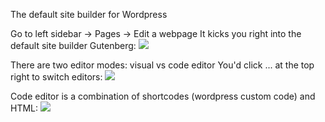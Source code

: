 
The default site builder for Wordpress

Go to left sidebar -> Pages -> Edit a webpage
It kicks you right into the default site builder Gutenberg:
![](https://i.imgur.com/VtQ9O0q.png)

There are two editor modes: visual vs code editor
You'd click ... at the top right to switch editors:
![](https://i.imgur.com/ZH6gBN3.png)

Code editor is a combination of shortcodes (wordpress custom code) and HTML:
![](https://i.imgur.com/aCg8ePg.png)
